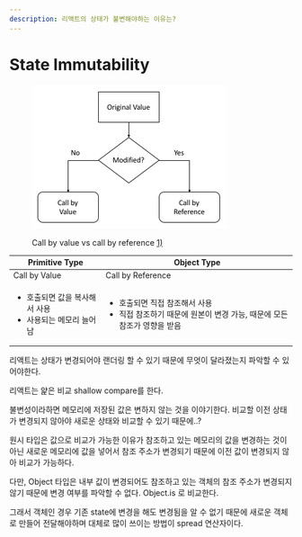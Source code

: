 ```yaml
---
description: 리액트의 상태가 불변해야하는 이유는?
---
```


# State Immutability

<figure><img src="../../.gitbook/assets/Call_by_value_and_call_by_reference (1).png" alt=""><figcaption><p>Call by value vs call by reference <a href="https://press.rebus.community/programmingfundamentals/chapter/call-by-value-vs-call-by-reference/">1)</a></p></figcaption></figure>

| Primitive Type                                         | Object Type                                                                        |
| ------------------------------------------------------ | ---------------------------------------------------------------------------------- |
| Call by Value                                          | Call by Reference                                                                  |
| <ul><li>호출되면 값을 복사해서 사용</li><li>사용되는 메모리 늘어남</li></ul> | <ul><li>호출되면 직접 참조해서 사용</li><li>직접 참조하기 때문에 원본이 변경 가능, 때문에 모든 참조가 영향을 받음</li></ul> |

리액트는 상태가 변경되어야 랜더링 할 수 있기 때문에 무엇이 달라졌는지 파악할 수 있어야한다.

리액트는 얉은 비교 shallow compare를 한다.

불변성이라하면 메모리에 저장된 값은 변하지 않는 것을 이야기한다. 비교할 이전 상태가 변경되지 않아야 새로운 상태와 비교할 수 있기 때문에..?

원시 타입은 값으로 비교가 가능한 이유가 참조하고 있는 메모리의 값을 변경하는 것이 아닌 새로운 메모리에 값을 넣어서 참조 주소가 변경되기 때문에 이전 값이 변경되지 않아 비교가 가능하다.

다만, Object 타입은 내부 값이 변경되어도 참조하고 있는 객체의 참조 주소가 변경되지 않기 때문에 변경 여부를 파악할 수 없다. Object.is 로 비교한다.

그래서 객체인 경우 기존 state에 변경을 해도 변경됨을 알 수 없기 때문에 새로운 객체로 만들어 전달해야하며 대체로 많이 쓰이는 방법이 spread 연산자이다.




